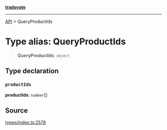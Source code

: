 [**tradovate**](../README.md)

***

[API](../API.md) > QueryProductIds

# Type alias: QueryProductIds

> **QueryProductIds**: `object`

## Type declaration

### `productIds`

**productIds**: `number`[]

## Source

[types/index.ts:2578](https://github.com/cgilly2fast/tradovate-typescript/blob/b1caea5/src/types/index.ts#L2578)
